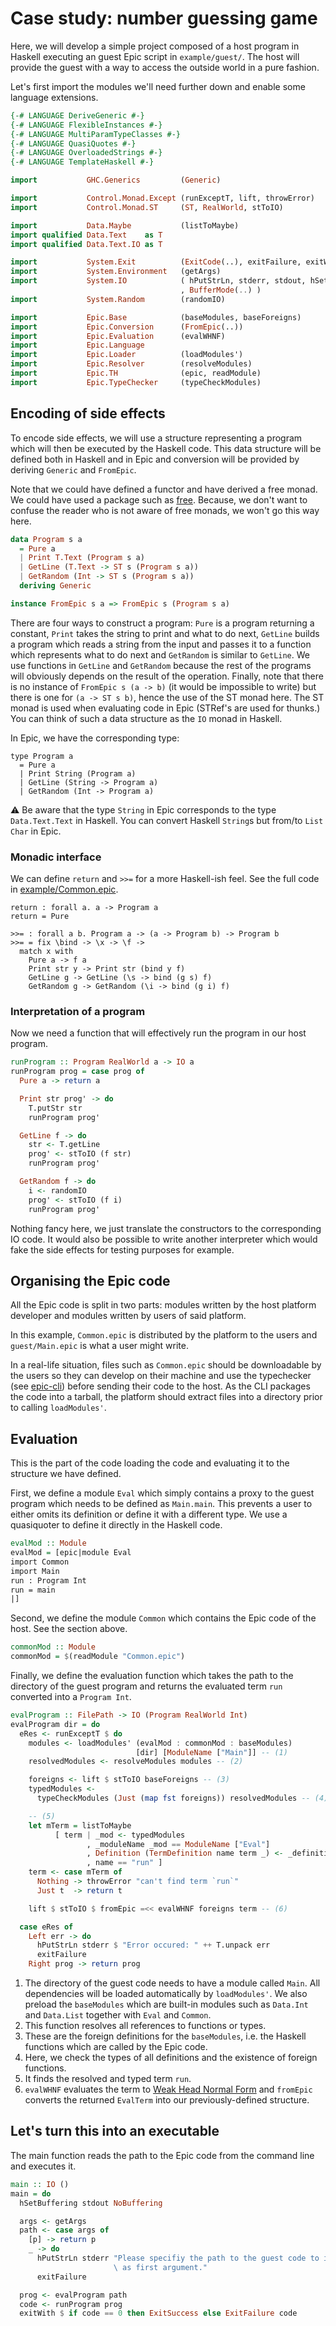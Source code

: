 # Case study: number guessing game

Here, we will develop a simple project composed of a host program in Haskell
executing an guest Epic script in `example/guest/`. The host will provide the
guest with a way to access the outside world in a pure fashion.

Let's first import the modules we'll need further down and enable some language
extensions.

```haskell
{-# LANGUAGE DeriveGeneric #-}
{-# LANGUAGE FlexibleInstances #-}
{-# LANGUAGE MultiParamTypeClasses #-}
{-# LANGUAGE QuasiQuotes #-}
{-# LANGUAGE OverloadedStrings #-}
{-# LANGUAGE TemplateHaskell #-}

import           GHC.Generics         (Generic)

import           Control.Monad.Except (runExceptT, lift, throwError)
import           Control.Monad.ST     (ST, RealWorld, stToIO)

import           Data.Maybe           (listToMaybe)
import qualified Data.Text    as T
import qualified Data.Text.IO as T

import           System.Exit          (ExitCode(..), exitFailure, exitWith)
import           System.Environment   (getArgs)
import           System.IO            ( hPutStrLn, stderr, stdout, hSetBuffering
                                      , BufferMode(..) )
import           System.Random        (randomIO)

import           Epic.Base            (baseModules, baseForeigns)
import           Epic.Conversion      (FromEpic(..))
import           Epic.Evaluation      (evalWHNF)
import           Epic.Language
import           Epic.Loader          (loadModules')
import           Epic.Resolver        (resolveModules)
import           Epic.TH              (epic, readModule)
import           Epic.TypeChecker     (typeCheckModules)
```

## Encoding of side effects

To encode side effects, we will use a structure representing a program which
will then be executed by the Haskell code. This data structure will be defined
both in Haskell and in Epic and conversion will be provided by deriving
`Generic` and `FromEpic`.

Note that we could have defined a functor and have derived a free monad. We
could have used a package such as
[free](http://hackage.haskell.org/package/free). Because, we don't want
to confuse the reader who is not aware of free monads, we won't go this way
here.

```haskell
data Program s a
  = Pure a
  | Print T.Text (Program s a)
  | GetLine (T.Text -> ST s (Program s a))
  | GetRandom (Int -> ST s (Program s a))
  deriving Generic

instance FromEpic s a => FromEpic s (Program s a)
```

There are four ways to construct a program: `Pure` is a program returning a
constant, `Print` takes the string to print and what to do next, `GetLine`
builds a program which reads a string from the input and passes it to a function
which represents what to do next and `GetRandom` is similar to `GetLine`. We use
functions in `GetLine` and `GetRandom` because the rest of the programs will
obviously depends on the result of the operation. Finally, note that there is no
instance of `FromEpic s (a -> b)` (it would be impossible to write) but there is
one for `(a -> ST s b)`, hence the use of the ST monad here. The ST monad is
used when evaluating code in Epic (STRef's are used for thunks.) You can think
of such a data structure as the `IO` monad in Haskell.

In Epic, we have the corresponding type:

```
type Program a
  = Pure a
  | Print String (Program a)
  | GetLine (String -> Program a)
  | GetRandom (Int -> Program a)
```

:warning: Be aware that the type `String` in Epic corresponds to the type
`Data.Text.Text` in Haskell. You can convert Haskell `String`s but from/to
`List Char` in Epic.

### Monadic interface

We can define `return` and `>>=` for a more Haskell-ish feel. See the full code
in [example/Common.epic](Common.epic).

```
return : forall a. a -> Program a
return = Pure

>>= : forall a b. Program a -> (a -> Program b) -> Program b
>>= = fix \bind -> \x -> \f ->
  match x with
    Pure a -> f a
    Print str y -> Print str (bind y f)
    GetLine g -> GetLine (\s -> bind (g s) f)
    GetRandom g -> GetRandom (\i -> bind (g i) f)
```

### Interpretation of a program

Now we need a function that will effectively run the program in our host
program.

```haskell
runProgram :: Program RealWorld a -> IO a
runProgram prog = case prog of
  Pure a -> return a

  Print str prog' -> do
    T.putStr str
    runProgram prog'

  GetLine f -> do
    str <- T.getLine
    prog' <- stToIO (f str)
    runProgram prog'

  GetRandom f -> do
    i <- randomIO
    prog' <- stToIO (f i)
    runProgram prog'
```

Nothing fancy here, we just translate the constructors to the corresponding IO
code. It would also be possible to write another interpreter which would fake
the side effects for testing purposes for example.

## Organising the Epic code

All the Epic code is split in two parts: modules written by the host platform
developer and modules written by users of said platform.

In this example, `Common.epic` is distributed by the platform to the users and
`guest/Main.epic` is what a user might write.

In a real-life situation, files such as `Common.epic` should be downloadable by
the users so they can develop on their machine and use the typechecker (see
[epic-cli](../epic-cli)) before sending their code to the host. As the CLI
packages the code into a tarball, the platform should extract files into a
directory prior to calling `loadModules'`.

## Evaluation

This is the part of the code loading the code and evaluating it to the structure
we have defined.

First, we define a module `Eval` which simply contains a proxy to the guest
program which needs to be defined as `Main.main`. This prevents a user to either
omits its definition or define it with a different type. We use a quasiquoter to
define it directly in the Haskell code.

```haskell
evalMod :: Module
evalMod = [epic|module Eval
import Common
import Main
run : Program Int
run = main
|]
```

Second, we define the module `Common` which contains the Epic code of the host.
See the section above.

```haskell
commonMod :: Module
commonMod = $(readModule "Common.epic")
```

Finally, we define the evaluation function which takes the path to the directory
of the guest program and returns the evaluated term `run` converted into a
`Program Int`.

```haskell
evalProgram :: FilePath -> IO (Program RealWorld Int)
evalProgram dir = do
  eRes <- runExceptT $ do
    modules <- loadModules' (evalMod : commonMod : baseModules)
                            [dir] [ModuleName ["Main"]] -- (1)
    resolvedModules <- resolveModules modules -- (2)

    foreigns <- lift $ stToIO baseForeigns -- (3)
    typedModules <-
      typeCheckModules (Just (map fst foreigns)) resolvedModules -- (4)

    -- (5)
    let mTerm = listToMaybe
          [ term | _mod <- typedModules
                 , _moduleName _mod == ModuleName ["Eval"]
                 , Definition (TermDefinition name term _) <- _definitions _mod
                 , name == "run" ]
    term <- case mTerm of
      Nothing -> throwError "can't find term `run`"
      Just t  -> return t

    lift $ stToIO $ fromEpic =<< evalWHNF foreigns term -- (6)

  case eRes of
    Left err -> do
      hPutStrLn stderr $ "Error occured: " ++ T.unpack err
      exitFailure
    Right prog -> return prog
```

1. The directory of the guest code needs to have a module called `Main`. All
dependencies will be loaded automatically by `loadModules'`. We also preload the
`baseModules` which are built-in modules such as `Data.Int` and `Data.List`
together with `Eval` and `Common`.
2. This function resolves all references to functions or types.
3. These are the foreign definitions for the `baseModules`, i.e. the Haskell
functions which are called by the Epic code.
4. Here, we check the types of all definitions and the existence of foreign
functions.
5. It finds the resolved and typed term `run`.
6. `evalWHNF` evaluates the term to
[Weak Head Normal Form](https://wiki.haskell.org/Weak_head_normal_form) and
`fromEpic` converts the returned `EvalTerm` into our previously-defined
structure.

## Let's turn this into an executable

The main function reads the path to the Epic code from the command line and
executes it.

```haskell
main :: IO ()
main = do
  hSetBuffering stdout NoBuffering

  args <- getArgs
  path <- case args of
    [p] -> return p
    _ -> do
      hPutStrLn stderr "Please specifiy the path to the guest code to interpret\
                       \ as first argument."
      exitFailure

  prog <- evalProgram path
  code <- runProgram prog
  exitWith $ if code == 0 then ExitSuccess else ExitFailure code
```

